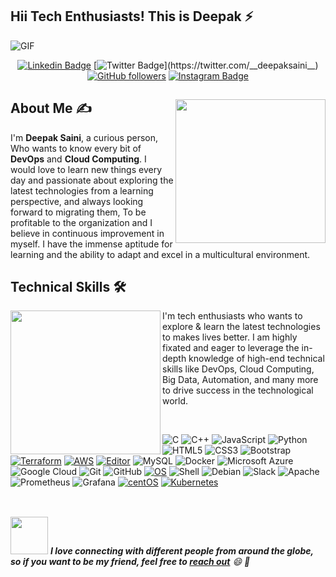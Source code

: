 ## Hii Tech Enthusiasts! This is Deepak ⚡
 <img align="left" alt="GIF" src="https://images2.imgbox.com/96/d3/ow3CCrvW_o.jpeg?download=true" />
 
   <!--social media icon-->
<div align="center">
 
 <p>&nbsp;</p>

[![Linkedin Badge](https://img.shields.io/badge/-Deepak%20Saini-blue?style=social&logo=Linkedin&logoColor=blue&link=https://linkedin.com/in/deepak71/)](https://linkedin.com/in/deepak71/) [![Twitter Badge](http://img.shields.io/badge/-@__deepaksaini__-1ca0f1?style=social&logo=twitter&logoColor=blue&link=https://twitter.com/__deepaksaini__)](https://twitter.com/__deepaksaini__) [![GitHub followers](https://img.shields.io/github/followers/Deepak9829?label=Follow&style=social)](https://github.com/Deepak9829/?tab=follow)
[![Instagram Badge](https://img.shields.io/badge/-deepaksingodiya_-blue?style=social&logo=Instagram&link=https://www.instagram.com/deepaksingodiya_/)](https://www.instagram.com/deepaksingodiya_/) 


</div>  

<!--About Me-->
<div>
 <p>
  <img width="240" height="230" align='right' src="https://images2.imgbox.com/ff/bf/E9g3piSV_o.png?download=true"> 
</p>
 
 ## About Me ✍
 
 I'm <b> Deepak Saini</b>, a curious person, Who wants to know every bit of **DevOps** and **Cloud Computing**. I would love to learn new things every day and passionate about exploring the latest technologies from a learning perspective, and always looking forward to migrating them, To be profitable to the organization and I believe in continuous improvement in myself. I have the immense aptitude for learning and the ability to adapt and excel in a multicultural environment.


</div>

<!--technical skills-->

## Technical Skills 🛠 

<img align='left' src='https://images2.imgbox.com/0a/4d/DNHyox9q_o.jpeg?download=true' width="240" height="230" >

I'm tech enthusiasts who wants to explore & learn the latest technologies to makes lives better. I am highly fixated and eager to leverage the in-depth knowledge of high-end technical skills like DevOps, Cloud Computing, Big Data, Automation, and many more to drive success in the technological world.

<br>



![C](https://img.shields.io/badge/-C-000?&logo=C)
![C++](https://img.shields.io/badge/-C++-00599C?style=flat-square&logo=c)
![JavaScript](https://img.shields.io/badge/-JavaScript-black?style=flat-square&logo=javascript)
![Python](https://img.shields.io/badge/-Python-black?style=flat-square&logo=Python)
![HTML5](https://img.shields.io/badge/-HTML5-E34F26?style=flat-square&logo=html5&logoColor=white)
![CSS3](https://img.shields.io/badge/-CSS3-1572B6?style=flat-square&logo=css3)
![Bootstrap](https://img.shields.io/badge/-Bootstrap-563D7C?style=flat-square&logo=bootstrap)
[![Terraform](https://img.shields.io/badge/Learning-Terraform-623ce4?style=flat-square&logo=terraform&logoColor=white)](https://www.terraform.io/)
[![AWS](https://img.shields.io/badge/Learning-AWS-FF9900?style=flat-square&logo=amazon-aws&logoColor=white)](https://github.com/br3ndonland/awsdev)
[![Editor](https://img.shields.io/badge/Editor-VSCode-blue?style=flat-square&logo=visual-studio-code&logoColor=white)](https://code.visualstudio.com/)
![MySQL](https://img.shields.io/badge/-MySQL-black?style=flat-square&logo=mysql)
![Docker](https://img.shields.io/badge/-Docker-black?style=flat-square&logo=docker)
![Microsoft Azure](https://img.shields.io/badge/Microsoft%20Azure-232F7E?style=flat-square&logo=microsoft-azure)
![Google Cloud](https://img.shields.io/badge/Google%20Cloud-black?style=flat-square&logo=google-cloud)
![Git](https://img.shields.io/badge/-Git-black?style=flat-square&logo=git)
![GitHub](https://img.shields.io/badge/-GitHub-181717?style=flat-square&logo=github)
[![OS](https://img.shields.io/badge/OS-Linux-informational?style=flat-square&logo=linux&logoColor=white)](https://en.wikipedia.org/wiki/Linux)
 ![Shell](https://img.shields.io/badge/-Shell-blasck?style=plastic&logo=Shell)
 ![Debian](https://img.shields.io/badge/-Debian-A80030?style=flat-square&logo=Debian&logoColor=white)
 ![Slack](https://img.shields.io/badge/-Slack-E01563?style=flat-square&logo=Slack&logoColor=white)
 ![Apache](https://img.shields.io/badge/-Apache-D22128?style=flat-square&logo=Apache&logoColor=white)
 ![Prometheus](https://img.shields.io/badge/-Prometheus-000?&logo=Prometheus)
 ![Grafana](https://img.shields.io/badge/-Grafana-000?&logo=Grafana)
 [![centOS](https://img.shields.io/badge/CentOS-7.0-blue?style=flat-square&logo=CentOS&logoColor=262577)](https://www.centos.org/)
 [![Kubernetes](https://img.shields.io/badge/-Kubernetes-326CE5?style=flat-square&logo=Kubernetes&logoColor=ffffff)](https://kubernetes.io/)
<br>
<br>
<!--footer-->

##
<img src="https://media.giphy.com/media/LnQjpWaON8nhr21vNW/giphy.gif" width="60"> <em><b>I love connecting with different people from around the globe, so if you want to be my friend, feel free to [reach out](https://wa.me/+919084369325)</b> 😄 💬</em>


<!--
**Deepak9829/Deepak9829** is a ✨ _special_ ✨ repository because its `README.md` (this file) appears on your GitHub profile.

Here are some ideas to get you started:

- 🔭 I’m currently working on ...
- 🌱 I’m currently learning ...
- 👯 I’m looking to collaborate on ...
- 🤔 I’m looking for help with ...
- 💬 Ask me about ...
- 📫 How to reach me: ...
- 😄 Pronouns: ...
- ⚡ Fun fact: ...
-->

